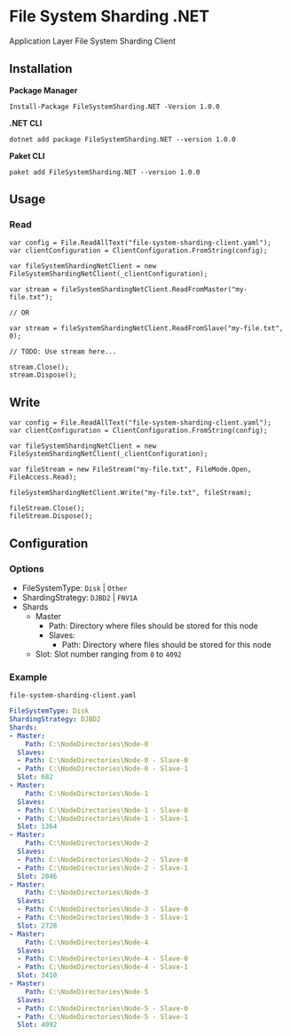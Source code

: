 # File System Sharding .NET

Application Layer File System Sharding Client 

## Installation

**Package Manager**

`Install-Package FileSystemSharding.NET -Version 1.0.0`

**.NET CLI**

`dotnet add package FileSystemSharding.NET --version 1.0.0`

**Paket CLI**

`paket add FileSystemSharding.NET --version 1.0.0`

## Usage

### Read

```CSharp
var config = File.ReadAllText("file-system-sharding-client.yaml");
var clientConfiguration = ClientConfiguration.FromString(config);

var fileSystemShardingNetClient = new FileSystemShardingNetClient(_clientConfiguration);

var stream = fileSystemShardingNetClient.ReadFromMaster("my-file.txt");

// OR

var stream = fileSystemShardingNetClient.ReadFromSlave("my-file.txt", 0);

// TODO: Use stream here...

stream.Close();
stream.Dispose();
```

## Write

```CSharp
var config = File.ReadAllText("file-system-sharding-client.yaml");
var clientConfiguration = ClientConfiguration.FromString(config);

var fileSystemShardingNetClient = new FileSystemShardingNetClient(_clientConfiguration);

var fileStream = new FileStream("my-file.txt", FileMode.Open, FileAccess.Read);

fileSystemShardingNetClient.Write("my-file.txt", fileStream);

fileStream.Close();
fileStream.Dispose();
```

## Configuration

### Options

* FileSystemType: `Disk` | `Other`
* ShardingStrategy: `DJBD2` | `FNV1A`
* Shards
    * Master
        * Path: Directory where files should be stored for this node
        * Slaves:
            * Path: Directory where files should be stored for this node
    * Slot: Slot number ranging from `0` to `4092`

### Example

`file-system-sharding-client.yaml`
```yaml
FileSystemType: Disk
ShardingStrategy: DJBD2
Shards:
- Master:
    Path: C:\NodeDirectories\Node-0
  Slaves:
  - Path: C:\NodeDirectories\Node-0 - Slave-0
  - Path: C:\NodeDirectories\Node-0 - Slave-1
  Slot: 682
- Master:
    Path: C:\NodeDirectories\Node-1
  Slaves:
  - Path: C:\NodeDirectories\Node-1 - Slave-0
  - Path: C:\NodeDirectories\Node-1 - Slave-1
  Slot: 1364
- Master:
    Path: C:\NodeDirectories\Node-2
  Slaves:
  - Path: C:\NodeDirectories\Node-2 - Slave-0
  - Path: C:\NodeDirectories\Node-2 - Slave-1
  Slot: 2046
- Master:
    Path: C:\NodeDirectories\Node-3
  Slaves:
  - Path: C:\NodeDirectories\Node-3 - Slave-0
  - Path: C:\NodeDirectories\Node-3 - Slave-1
  Slot: 2728
- Master:
    Path: C:\NodeDirectories\Node-4
  Slaves:
  - Path: C:\NodeDirectories\Node-4 - Slave-0
  - Path: C:\NodeDirectories\Node-4 - Slave-1
  Slot: 3410
- Master:
    Path: C:\NodeDirectories\Node-5
  Slaves:
  - Path: C:\NodeDirectories\Node-5 - Slave-0
  - Path: C:\NodeDirectories\Node-5 - Slave-1
  Slot: 4092
```